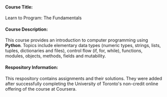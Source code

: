 
#### Course Title: 
Learn to Program: The Fundamentals
#### Course Description:
This course provides an introduction to computer programming using **Python**. Topics include elementary data types (numeric types, strings, lists, tuples, dictionaries and files), control flow (if, for, while), functions, modules, objects, methods, fields and mutability.
#### Respository Information:
This respository contains assignments and their solutions. They were added after successfully completing the  University of Toronto's non-credit online offering of the course at Coursera.
